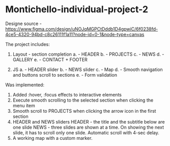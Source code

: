 # Montichello-individual-project-2

Designe source - https://www.figma.com/design/uNOJqMGPCtDddb1D4gpwiC/6f0238fd-4ce5-4320-94bd-c8c26111f1a11?node-id=0-1&node-type=canvas

The project includes:
1. Layout - section completion
a. - HEADER
b. - PROJECTS
c. - NEWS
d. - GALLERY
e. - CONTACT + FOOTER

2. JS 
a. - HEADER slider
b. - NEWS slider
c. - Map
d. - Smooth navigation and buttons scroll to sections
e. - Form validation

Was implemented:
1. Added :hover, :focus effects to interactive elements
2. Execute smooth scrolling to the selected section when clicking the menu item
3. Smooth scroll to PROJECTS when clicking the arrow icon in the first section
4. HEADER and NEWS sliders
HEADER - the title and the subtitle below are one slide
NEWS - three slides are shown at a time. On showing the next slide, it has to
scroll only one slide. Automatic scroll with 4-sec delay.
5. A working map with a custom marker.
